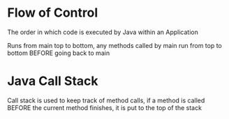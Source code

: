 # Flow of Control

The order in which code is executed by Java within an Application 

Runs from main top to bottom, any methods called by main run from top to bottom BEFORE going back to main

# Java Call Stack

Call stack is used to keep track of method calls, if a method is called BEFORE the current method finishes, it is put to the top of the stack